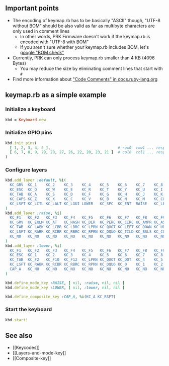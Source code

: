 ## Important points

- The encoding of keymap.rb has to be basically "ASCII" though, "UTF-8 without BOM" should be also valid as far as multibyte characters are only used in comment lines
  - In other words, PRK Firmware doesn't work if the keymap.rb is encoded with "UTF-8 with BOM"
  - If you aren't sure whether your keymap.rb includes BOM, let's [google "BOM check"](https://www.google.com/search?q=bom+check)
- Currently, PRK can only process keymap.rb smaller than 4 KB (4096 Bytes)
  - You may reduce the size by eliminating comment lines that start with `#`
- Find more information about ["Code Comments" in docs.ruby-lang.org](https://docs.ruby-lang.org/en/master/doc/syntax/comments_rdoc.html)

## keymap.rb as a simple example

### Initialize a keyboard

```ruby
kbd = Keyboard.new
```

### Initialize GPIO pins

```ruby
kbd.init_pins(
  [ 1, 2, 3, 4, 5 ],                              # row0  row1 ... respectively
  [ 6, 7, 8, 9, 29, 28, 27, 26, 22, 20, 23, 21 ]  # col0  col1 ... respectively
)
```

### Configure layers

```ruby
kbd.add_layer :default, %i(
  KC_GRV  KC_1    KC_2    KC_3    KC_4    KC_5    KC_6    KC_7    KC_8     KC_9     KC_0    KC_BSPC
  KC_ESC  KC_Q    KC_W    KC_E    KC_R    KC_T    KC_Y    KC_U    KC_I     KC_O     KC_P    KC_DEL
  KC_TAB  KC_A    KC_S    KC_D    KC_F    KC_G    KC_H    KC_J    KC_K     KC_L     KC_SCLN KC_QUOT
  KC_CAPS KC_Z    KC_X    KC_C    KC_V    KC_B    KC_N    KC_M    KC_COMM  KC_DOT   KC_SLSH KC_RSFT
  KC_LSFT KC_LCTL KC_LALT KC_LGUI LOWER   KC_SPC  KC_ENT  RAISE   KC_LEFT  KC_DOWN  KC_UP   KC_RIGHT
)
kbd.add_layer :raise, %i(
  KC_F1   KC_F2   KC_F3   KC_F4   KC_F5   KC_F6   KC_F7   KC_F8   KC_F9    KC_F10   KC_F11  KC_F12
  KC_GRV  KC_EXLM KC_AT   KC_HASH KC_DLR  KC_PERC KC_CIRC KC_AMPR KC_ASTER KC_LPRN  KC_RPRN KC_MINS
  KC_TAB  KC_LABK KC_LCBR KC_LBRC KC_LPRN KC_QUOT KC_LEFT KC_DOWN KC_UP    KC_RIGHT KC_UNDS KC_PIPE
  KC_LSFT KC_RABK KC_RCBR KC_RBRC KC_RPRN KC_DQUO KC_TILD KC_BSLS KC_COMMA KC_DOT   KC_SLSH KC_RSFT
  KC_NO   KC_NO   KC_NO   KC_NO   KC_NO   KC_NO   KC_NO   KC_NO   KC_NO    KC_NO    KC_NO   KC_NO
)
kbd.add_layer :lower, %i(
  KC_F1   KC_F2   KC_F3   KC_F4   KC_F5   KC_F6   KC_F7   KC_F8   KC_F9    KC_F10   KC_F11  KC_F12
  KC_ESC  KC_1    KC_2    KC_3    KC_4    KC_5    KC_6    KC_7    KC_8     KC_9     KC_0    KC_MINS
  KC_TAB  KC_F2   KC_F10  KC_F12  KC_LPRN KC_QUOT KC_DOT  KC_4    KC_5     KC_6     KC_PLUS KC_BSPC
  KC_LSFT KC_RABK KC_RCBR KC_RBRC KC_RPRN KC_DQUO KC_0    KC_1    KC_2     KC_3     KC_SLSH KC_COMMA
  CAP_A   KC_NO   KC_NO   KC_NO   KC_NO   KC_NO   KC_NO   KC_NO   KC_NO    KC_NO    KC_NO   KC_NO
)

kbd.define_mode_key :RAISE, [ nil, :raise, nil, nil ]
kbd.define_mode_key :LOWER, [ nil, :lower, nil, nil ]

kbd.define_composite_key :CAP_A, %i(KC_A KC_RSFT)
```

### Start the keyboard

```ruby
kbd.start!
```

## See also
- [[Keycodes]]
- [[Layers-and-mode-key]]
- [[Composite-key]]

